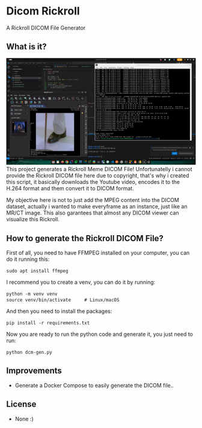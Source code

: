 # Dicom Rickroll
A Rickroll DICOM File Generator

## What is it?
![alt text](screenshots/screenshot1.png)
This project generates a Rickroll Meme DICOM File!
Unfortunatelly i cannot provide the Rickroll DICOM file here due to copyright, that's why i created this script, it basically downloads the Youtube video, 
encodes it to the H.264 format and them convert it to DICOM format.

My objective here is not to just add the MPEG content into the DICOM dataset, actually i wanted to make everyframe as an instance, just like an MR/CT image.
This also garantees that almost any DICOM viewer can visualize this Rickroll.

## How to generate the Rickroll DICOM File?
First of all, you need to have FFMPEG installed on your computer, you can do it running this:
```
sudo apt install ffmpeg
```

I recommend you to create a venv, you can do it by running:
```
python -m venv venv
source venv/bin/activate     # Linux/macOS
```

And then you need to install the packages:
```
pip install -r requirements.txt
```

Now you are ready to run the python code and generate it, you just need to run:
```
python dcm-gen.py
```

## Improvements
- Generate a Docker Compose to easily generate the DICOM file..

## License
- None :)
